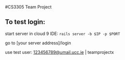#CS3305 Team Project

## To test login:

start server in cloud 9 IDE: `rails server -b $IP -p $PORT`

go to [your server address]/login

use test user: 123456789@umail.ucc.ie | teamprojectx 